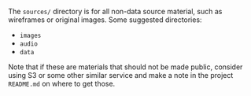 The `sources/` directory is for all non-data source material, such as wireframes or original images.  Some suggested directories:

* `images`
* `audio`
* `data`

Note that if these are materials that should not be made public, consider using S3 or some other similar service and make a note in the project `README.md` on where to get those.
